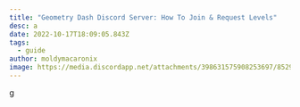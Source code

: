 ```yaml
---
title: "Geometry Dash Discord Server: How To Join & Request Levels"
desc: a
date: 2022-10-17T18:09:05.843Z
tags:
  - guide
author: moldymacaronix
image: https://media.discordapp.net/attachments/398631575908253697/852960785705336872/image0.jpg
---
```

g﻿